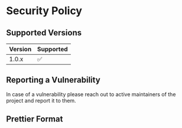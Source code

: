 # Security Policy

## Supported Versions

| Version | Supported          |
| ------- | ------------------ |
| 1.0.x   | :white_check_mark: |

## Reporting a Vulnerability

In case of a vulnerability please reach out to active maintainers of the project and report it to them.

## Prettier Format
